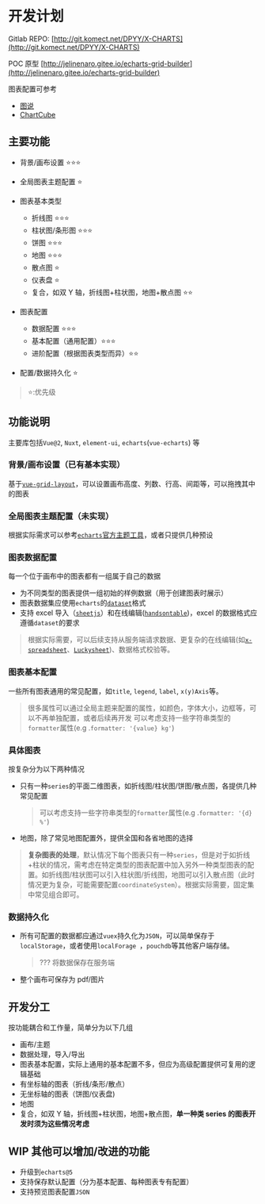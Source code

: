 # 开发计划

Gitlab REPO: [http://git.komect.net/DPYY/X-CHARTS](http://git.komect.net/DPYY/X-CHARTS)

POC 原型 [http://jelinenaro.gitee.io/echarts-grid-builder](http://jelinenaro.gitee.io/echarts-grid-builder)

图表配置可参考

- [图说](https://tushuo.baidu.com/)
- [ChartCube](https://chartcube.alipay.com/)

## 主要功能

- 背景/画布设置 ⭐⭐⭐
- 全局图表主题配置 ⭐
- 图表基本类型

  - 折线图 ⭐⭐⭐
  - 柱状图/条形图 ⭐⭐⭐
  - 饼图 ⭐⭐⭐
  - 地图 ⭐⭐⭐
  - 散点图 ⭐
  - 仪表盘 ⭐
  - 复合，如双 Y 轴，折线图+柱状图，地图+散点图 ⭐⭐

- 图表配置

  - 数据配置 ⭐⭐⭐
  - 基本配置（通用配置）⭐⭐⭐
  - 进阶配置（根据图表类型而异）⭐⭐

- 配置/数据持久化 ⭐

> ⭐:优先级

## 功能说明

主要库包括`Vue@2`, `Nuxt`, `element-ui`, `echarts`(`vue-echarts`) 等

### 背景/画布设置（已有基本实现）

基于[`vue-grid-layout`](https://github.com/jbaysolutions/vue-grid-layout)，可以设置画布高度、列数、行高、间距等，可以拖拽其中的图表

### 全局图表主题配置（未实现）

根据实际需求可以参考[`echarts`官方主题工具](https://echarts.apache.org/zh/theme-builder.html)，或者只提供几种预设

### 图表数据配置

每一个位于画布中的图表都有一组属于自己的数据

- 为不同类型的图表提供一组初始的样例数据（用于创建图表时展示）
- 图表数据集应使用`echarts`的[`dataset`](https://echarts.apache.org/zh/tutorial.html#%E4%BD%BF%E7%94%A8%20dataset%20%E7%AE%A1%E7%90%86%E6%95%B0%E6%8D%AE)格式
- 支持 excel 导入（[`sheetjs`](https://github.com/SheetJS/sheetjs)）和在线编辑([`handsontable`](https://handsontable.com/docs/8.2.0/tutorial-introduction.html))，excel 的数据格式应遵循`dataset`的要求

> 根据实际需要，可以后续支持从服务端请求数据、更复杂的在线编辑(如[`x-spreadsheet`](https://myliang.github.io/x-spreadsheet/)、[`Luckysheet`](https://mengshukeji.github.io/LuckysheetDocs/))、数据格式校验等。

### 图表基本配置

一些所有图表通用的常见配置，如`title`, `legend`, `label`, `x(y)Axis`等。

> 很多属性可以通过全局主题来配置的属性，如颜色，字体大小，边框等，可以不再单独配置，或者后续再开发
> 可以考虑支持一些字符串类型的`formatter`属性(e.g .`formatter: '{value} kg'`)

### 具体图表

按复杂分为以下两种情况

- 只有一种`series`的平面二维图表，如折线图/柱状图/饼图/散点图，各提供几种常见配置

  > 可以考虑支持一些字符串类型的`formatter`属性(e.g .`formatter: '{d} %'`)

- 地图，除了常见地图配置外，提供全国和各省地图的选择

> **复杂图表的处理**，默认情况下每个图表只有一种`series`，但是对于如折线+柱状的情况，需考虑在特定类型的图表配置中加入另外一种类型图表的配置。如折线图/柱状图可以引入柱状图/折线图，地图可以引入散点图（此时情况更为复杂，可能需要配置`coordinateSystem`）。根据实际需要，固定集中常见组合即可。

### 数据持久化

- 所有可配置的数据都应通过`vuex`持久化为`JSON`，可以简单保存于`localStorage`，或者使用`localForage `，`pouchdb`等其他客户端存储。

  > ??? 将数据保存在服务端

- 整个画布可保存为 pdf/图片

## 开发分工

按功能耦合和工作量，简单分为以下几组

- 画布/主题
- 数据处理，导入/导出
- 图表基本配置，实际上通用的基本配置不多，但应为高级配置提供可复用的逻辑基础
- 有坐标轴的图表（折线/条形/散点）
- 无坐标轴的图表（饼图/仪表盘)
- 地图
- 复合，如双 Y 轴，折线图+柱状图，地图+散点图，**单一种类 series 的图表开发时须为这些情况考虑**

## WIP 其他可以增加/改进的功能

- 升级到`echarts@5`
- 支持保存默认配置（分为基本配置、每种图表专有配置）
- 支持预览图表配置`JSON`
